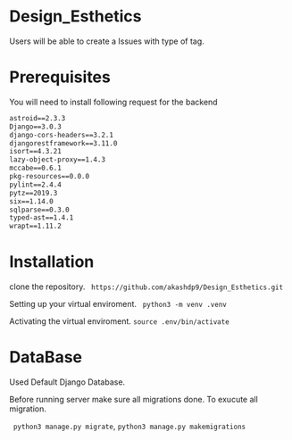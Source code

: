 # Design_Esthetics
Users will be able to create a Issues with type of tag.
# Prerequisites
You will need to install following request for the backend
``` asgiref==3.2.3
astroid==2.3.3
Django==3.0.3
django-cors-headers==3.2.1
djangorestframework==3.11.0
isort==4.3.21
lazy-object-proxy==1.4.3
mccabe==0.6.1
pkg-resources==0.0.0
pylint==2.4.4
pytz==2019.3
six==1.14.0
sqlparse==0.3.0
typed-ast==1.4.1
wrapt==1.11.2
```
# Installation
clone the repository.
``` https://github.com/akashdp9/Design_Esthetics.git```

Setting up your virtual enviroment.
``` python3 -m venv .venv```

Activating the virtual enviroment.
```source .env/bin/activate```

# DataBase

Used Default Django Database.

Before running server make sure all migrations done. To exucute all migration.

``` python3 manage.py migrate```,
```python3 manage.py makemigrations```
